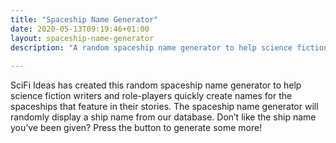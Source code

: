 ```yaml
---
title: "Spaceship Name Generator"
date: 2020-05-13T09:19:46+01:00
layout: spaceship-name-generator
description: "A random spaceship name generator to help science fiction writers & role-players quickly create names for the spaceships that feature in their stories. The spaceship name generator will randomly display a ship name from our database."
   
---
```


SciFi Ideas has created this random spaceship name generator to help science fiction writers and role-players quickly create names for the spaceships that feature in their stories. The spaceship name generator will randomly display a ship name from our database. Don’t like the ship name you’ve been given? Press the button to generate some more!
